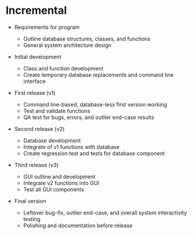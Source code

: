 # Incremental

* Requirements for program
    * Outline database structures, classes, and functions
    * General system architecture design
* Initial development
    * Class and function development
    * Create temporary database replacements and command line interface
* First release (v1)
	* Command line-based, database-less first version working
	* Test and validate functions
	* QA test for bugs, errors, and outlier end-case results
* Second release (v2)
  	* Database development
	* Integrate of v1 functions with database
	* Create regression test and tests for database component
* Third release (v3)
	* GUI outline and development
	* Integrate v2 functions into GUI
	* Test all GUI components
    
* Final version
	* Leftover bug-fix, outlier end-case, and overall system interactivity testing
	* Polishing and documentation before release